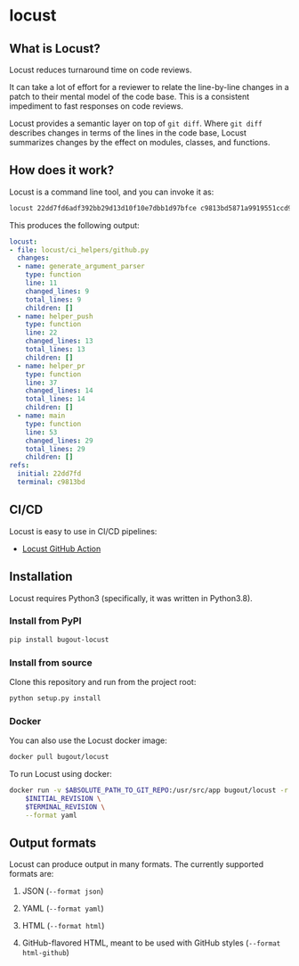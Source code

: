 # locust

## What is Locust?

Locust reduces turnaround time on code reviews.

It can take a lot of effort for a reviewer to relate the line-by-line changes in a patch to
their mental model of the code base. This is a consistent impediment to fast responses on code
reviews.

Locust provides a semantic layer on top of `git diff`. Where `git diff` describes changes in terms
of the lines in the code base, Locust summarizes changes by the effect on modules, classes, and
functions.

## How does it work?

Locust is a command line tool, and you can invoke it as:
```bash
locust 22dd7fd6adf392bb29d13d10f10e7dbb1d97bfce c9813bd5871a9919551ccd917712135c40367c5c --format yaml
```

This produces the following output:
```yaml
locust:
- file: locust/ci_helpers/github.py
  changes:
  - name: generate_argument_parser
    type: function
    line: 11
    changed_lines: 9
    total_lines: 9
    children: []
  - name: helper_push
    type: function
    line: 22
    changed_lines: 13
    total_lines: 13
    children: []
  - name: helper_pr
    type: function
    line: 37
    changed_lines: 14
    total_lines: 14
    children: []
  - name: main
    type: function
    line: 53
    changed_lines: 29
    total_lines: 29
    children: []
refs:
  initial: 22dd7fd
  terminal: c9813bd
```

## CI/CD

Locust is easy to use in CI/CD pipelines:
+ [Locust GitHub Action](https://github.com/simiotics/locust-action)

## Installation

Locust requires Python3 (specifically, it was written in Python3.8).

### Install from PyPI

```bash
pip install bugout-locust
```

### Install from source

Clone this repository and run from the project root:
```bash
python setup.py install
```

### Docker

You can also use the Locust docker image:
```bash
docker pull bugout/locust
```

To run Locust using docker:
```bash
docker run -v $ABSOLUTE_PATH_TO_GIT_REPO:/usr/src/app bugout/locust -r /usr/src/app \
    $INITIAL_REVISION \
    $TERMINAL_REVISION \
    --format yaml
```

## Output formats

Locust can produce output in many formats. The currently supported formats are:

1. JSON (`--format json`)

2. YAML (`--format yaml`)

3. HTML (`--format html`)

4. GitHub-flavored HTML, meant to be used with GitHub styles (`--format html-github`)
